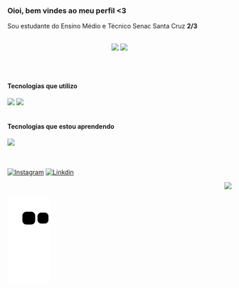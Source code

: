 ### Oioi, bem vindes ao meu perfil <3
Sou estudante do Ensino Médio e Técnico Senac Santa Cruz <strong>2/3</strong>
<br><br>
<div align="center">

  <img height="180em" src="https://github-readme-stats.vercel.app/api?username=giiovanaa&show_icons=true&theme=dracula&include_all_commits=true&count_private=true"/>
  <img height="180em" src="https://github-readme-stats.vercel.app/api/top-langs/?username=giiovanaa&layout=compact&langs_count=7&theme=dracula"/>

</div>

<br><br>
#### Tecnologias que utilizo
<img src="https://upload.wikimedia.org/wikipedia/commons/thumb/6/61/HTML5_logo_and_wordmark.svg/800px-HTML5_logo_and_wordmark.svg.png" width="50pm"></img>
<img src="https://wikiimg.tojsiabtv.com/wikipedia/commons/thumb/d/d5/CSS3_logo_and_wordmark.svg/1200px-CSS3_logo_and_wordmark.svg.png" width="35pm"></img>
<br><br>
#### Tecnologias que estou aprendendo
<img src="https://upload.wikimedia.org/wikipedia/commons/thumb/9/99/Unofficial_JavaScript_logo_2.svg/640px-Unofficial_JavaScript_logo_2.svg.png" width="40pm"></img>
<br><br><br>

[![Instagram](https://img.shields.io/badge/Instagram-E4405F?style=for-the-badge&logo=instagram&logoColor=white)](https://www.instagram.com/giovanablanke)
[![Linkdin](https://img.shields.io/badge/LinkedIn-0077B5?style=for-the-badge&logo=linkedin&logoColor=white)](https://www.linkedin.com/in/giovana-blank-509b4a241/)


<div align="right">
<img height="200em" src="https://cdn.discordapp.com/attachments/1017413129472323616/1017413279523545098/giovana.png"/>
</div>

![Snake animation](https://github.com/giiovanaa/giiovanaa/blob/output/github-contribution-grid-snake.svg)
